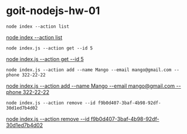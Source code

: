 # goit-nodejs-hw-01

```
node index --action list
```

[node index --action list](https://monosnap.com/file/WSUlQLyoFACEnSXTt5CNGawACc1UfQ)

```
node index.js --action get --id 5
```

[node index.js --action get --id 5](https://monosnap.com/file/zhltZJ89ALjl9SIkxTLFmsTuzyGitj)

```
node index.js --action add --name Mango --email mango@gmail.com --phone 322-22-22
```

[node index.js --action add --name Mango --email mango@gmail.com --phone 322-22-22](https://monosnap.com/file/bs7Qga3wTvqs3oc5ArhtNfO93i3qTC)

```
node index.js --action remove --id f9b0d407-3baf-4b98-92df-30d1ed7b4d02
```

[node index.js --action remove --id f9b0d407-3baf-4b98-92df-30d1ed7b4d02](https://monosnap.com/file/EGRqGWaMnTOfGSeiXdEOaZKRksLtJK)
